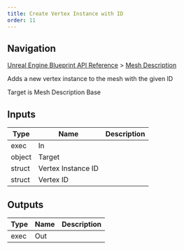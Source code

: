 ```yaml
---
title: Create Vertex Instance with ID
order: 11
---
```

## Navigation

[Unreal Engine Blueprint API Reference](https://dev.epicgames.com/documentation/en-us/unreal-engine/BlueprintAPI) > [Mesh Description](https://dev.epicgames.com/documentation/en-us/unreal-engine/BlueprintAPI/MeshDescription)

Adds a new vertex instance to the mesh with the given ID

Target is Mesh Description Base

## Inputs

| Type | Name | Description |
| --- | --- | --- |
| exec | In |  |
| object | Target |  |
| struct | Vertex Instance ID |  |
| struct | Vertex ID |  |

## Outputs

| Type | Name | Description |
| --- | --- | --- |
| exec | Out |  |
